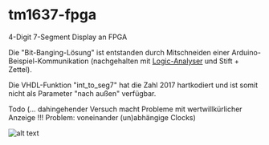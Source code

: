 # tm1637-fpga
4-Digit 7-Segment Display an FPGA

Die "Bit-Banging-Lösung" ist entstanden durch Mitschneiden einer Arduino-Beispiel-Kommunikation (nachgehalten mit [Logic-Analyser](https://www.saleae.com/de) und Stift + Zettel).

Die VHDL-Funktion "int_to_seg7" hat die Zahl 2017 hartkodiert und ist somit nicht als Parameter "nach außen" verfügbar. 

Todo (... dahingehender Versuch macht Probleme mit wertwillkürlicher Anzeige !!! Problem: voneinander (un)abhängige Clocks)

![alt text](https://i.ebayimg.com/images/g/qf8AAOSw301aUlaS/s-l400.jpg "TM1637")
